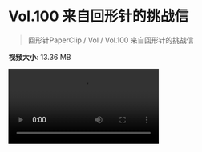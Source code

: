 # Vol.100 来自回形针的挑战信

> 回形针PaperClip / Vol / Vol.100 来自回形针的挑战信

**视频大小**: 13.36 MB

<div class="video"><video src="https://file.hsyhx.top/archive/PaperClip/Vol/100.mp4" controls preload>🤔 您的浏览器不支持 video 标签</video></div>